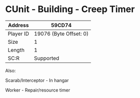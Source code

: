 #  CUnit - Building - Creep Timer
Address   | 59CD74
----------|-------------
Player ID | 19076 (Byte Offset: 0)
Size 	  | 1
Length 	  | 1
SC:R      | Supported

Also:
Scarab/Interceptor - In hangar
Worker - Repair/resource timer
